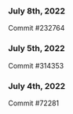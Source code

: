 ### July 8th, 2022

Commit #232764

### July 5th, 2022

Commit #314353


### July 4th, 2022

Commit #72281
